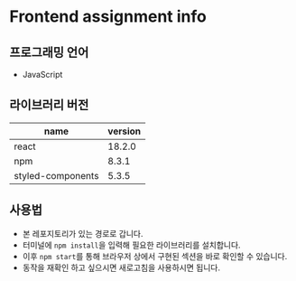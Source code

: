 # Frontend assignment info

## 프로그래밍 언어

- JavaScript

## 라이브러리 버전

| name              | version |
| ----------------- | ------- |
| react             | 18.2.0  |
| npm               | 8.3.1   |
| styled-components | 5.3.5   |

## 사용법

- 본 레포지토리가 있는 경로로 갑니다.
- 터미널에 `npm install`을 입력해 필요한 라이브러리를 설치합니다.
- 이후 `npm start`를 통해 브라우저 상에서 구현된 섹션을 바로 확인할 수 있습니다.
- 동작을 재확인 하고 싶으시면 새로고침을 사용하시면 됩니다.
